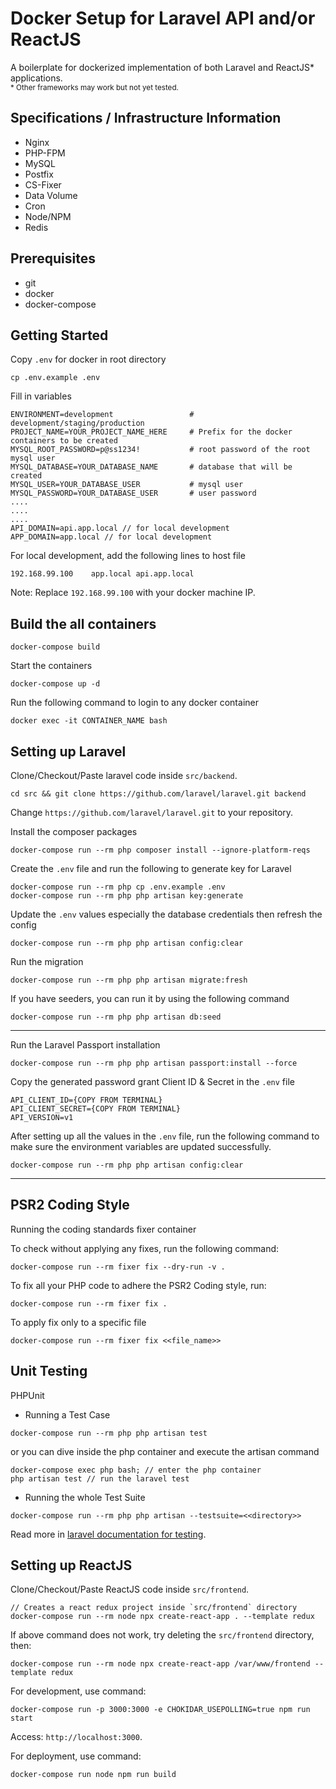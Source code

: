 # Docker Setup for Laravel API and/or ReactJS
A boilerplate for dockerized implementation of both Laravel and ReactJS* applications.  
<sup>* Other frameworks may work but not yet tested.</sup>

## Specifications / Infrastructure Information
- Nginx
- PHP-FPM
- MySQL
- Postfix
- CS-Fixer
- Data Volume
- Cron
- Node/NPM
- Redis

## Prerequisites
- git
- docker
- docker-compose

## Getting Started
Copy `.env` for docker in root directory
```
cp .env.example .env
```
Fill in variables
```
ENVIRONMENT=development                 # development/staging/production
PROJECT_NAME=YOUR_PROJECT_NAME_HERE     # Prefix for the docker containers to be created
MYSQL_ROOT_PASSWORD=p@ss1234!           # root password of the root mysql user
MYSQL_DATABASE=YOUR_DATABASE_NAME       # database that will be created
MYSQL_USER=YOUR_DATABASE_USER           # mysql user
MYSQL_PASSWORD=YOUR_DATABASE_USER       # user password
....
....
....
API_DOMAIN=api.app.local // for local development
APP_DOMAIN=app.local // for local development
```
For local development, add the following lines to host file
```
192.168.99.100    app.local api.app.local
```
Note: Replace `192.168.99.100` with your docker machine IP.

## Build the all containers
```
docker-compose build
```
Start the containers
```
docker-compose up -d
```
Run the following command to login to any docker container
```
docker exec -it CONTAINER_NAME bash
```
## Setting up Laravel
Clone/Checkout/Paste laravel code inside `src/backend`.
```
cd src && git clone https://github.com/laravel/laravel.git backend
```
Change `https://github.com/laravel/laravel.git` to your repository.

Install the composer packages
```
docker-compose run --rm php composer install --ignore-platform-reqs
```
Create the `.env` file and run the following to generate key for Laravel
```
docker-compose run --rm php cp .env.example .env
docker-compose run --rm php php artisan key:generate
```
Update the `.env` values especially the database credentials then refresh the config
```
docker-compose run --rm php php artisan config:clear
```
Run the migration
```
docker-compose run --rm php php artisan migrate:fresh
```
If you have seeders, you can run it by using the following command
```
docker-compose run --rm php php artisan db:seed
```

---
Run the Laravel Passport installation
```
docker-compose run --rm php php artisan passport:install --force
```
Copy the generated password grant Client ID & Secret in the `.env` file
```
API_CLIENT_ID={COPY FROM TERMINAL}
API_CLIENT_SECRET={COPY FROM TERMINAL}
API_VERSION=v1
```
After setting up all the values in the `.env` file, run the following command to make sure the environment variables are updated successfully.
```
docker-compose run --rm php php artisan config:clear
```
---

## PSR2 Coding Style
Running the coding standards fixer container

To check without applying any fixes, run the following command:
```
docker-compose run --rm fixer fix --dry-run -v .
```
To fix all your PHP code to adhere the PSR2 Coding style, run:
```
docker-compose run --rm fixer fix .
```
To apply fix only to a specific file
```
docker-compose run --rm fixer fix <<file_name>>
```

## Unit Testing
PHPUnit
- Running a Test Case
```
docker-compose run --rm php php artisan test
```
or you can dive inside the php container and execute the artisan command
```
docker-compose exec php bash; // enter the php container
php artisan test // run the laravel test
```

- Running the whole Test Suite
```
docker-compose run --rm php php artisan --testsuite=<<directory>>
```

Read more in [laravel documentation for testing](https://laravel.com/docs/8.x/testing).

## Setting up ReactJS
Clone/Checkout/Paste ReactJS code inside `src/frontend`.
```
// Creates a react redux project inside `src/frontend` directory
docker-compose run --rm node npx create-react-app . --template redux
```
If above command does not work, try deleting the `src/frontend` directory, then:
```
docker-compose run --rm node npx create-react-app /var/www/frontend --template redux
```
For development, use command:
```
docker-compose run -p 3000:3000 -e CHOKIDAR_USEPOLLING=true npm run start
```
Access: `http://localhost:3000`.

For deployment, use command:
```
docker-compose run node npm run build
```
